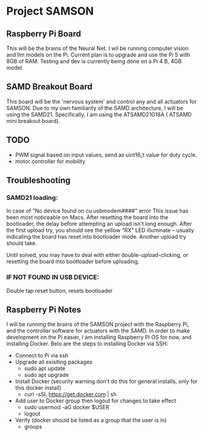 # Project SAMSON

## Raspberry Pi Board
This will be the brains of the Neural Net. I wil be running computer vision and llm models on the Pi. Current plan is to upgrade and use the Pi 5 with 8GB of RAM. Testing and dev is currently being done on a Pi 4 B, 4GB model. 

## SAMD Breakout Board
This board will be the 'nervous system' and control any and all actuators for SAMSON. Due to my own familiarity of the SAMD architecture, I will be using the SAMD21. Specifically, I am using the ATSAMD21G18A ( ATSAMD mini breakout board).


## TODO
- PWM signal based on input values, send as uint16_t value for duty cycle.
- motor controller for mobility


## Troubleshooting

### SAMD21 loading:
In case of "No device found on cu.usbmodem####" error
This issue has been most noticeable on Macs. After resetting the board into the bootloader, the delay before attempting an upload isn't long enough. After the first upload try, you should see the yellow "RX" LED illuminate – usually indicating the board has reset into bootloader mode. Another upload try should take.

Until solved, you may have to deal with either double-upload-clicking, or resetting the board into bootloader before uploading.


### IF NOT FOUND IN USB DEVICE:
Double tap reset button, resets bootloader


## Raspberry Pi Notes
I will be running the brains of the SAMSON project with the Raspberry Pi, and the controller software for actuators with the SAMD. In order to make development on the Pi easier, I am installing Raspberry Pi OS for now, and installing Docker. Belo are the steps to installing Docker via SSH:
- Connect to Pi via ssh
- Upgrade all exisiting packages
	- sudo apt update
	- sudo apt upgrade
- Install Docker (security warning don't do this for general installs, only for this docker install)
	- curl -sSL https://get.docker.com | sh
- Add user to Docker group then logout for changes to take effect
	- sudo usermod -aG docker $USER
	- logout
- Verify (docker should be listed as a group that the user is in)
	- groups



